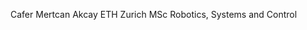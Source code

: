 Cafer Mertcan Akcay
ETH Zurich
MSc Robotics, Systems and Control

<!---
cmakcay/cmakcay is a ✨ special ✨ repository because its `README.md` (this file) appears on your GitHub profile.
You can click the Preview link to take a look at your changes.
--->
